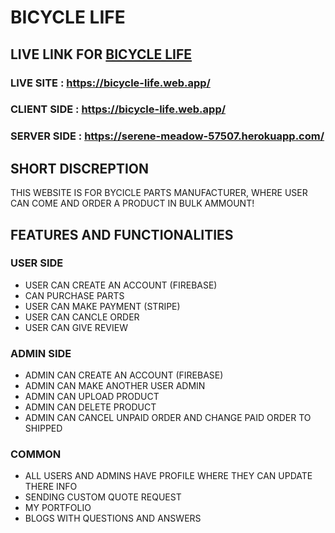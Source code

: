 # BICYCLE LIFE

## LIVE LINK FOR [BICYCLE LIFE ](https://bicycle-life.web.app/)

### LIVE SITE : https://bicycle-life.web.app/
### CLIENT SIDE : https://bicycle-life.web.app/
### SERVER SIDE : https://serene-meadow-57507.herokuapp.com/

## SHORT DISCREPTION
THIS WEBSITE IS FOR BYCICLE PARTS MANUFACTURER, WHERE USER CAN COME AND ORDER A PRODUCT IN BULK AMMOUNT!

## FEATURES AND FUNCTIONALITIES
### USER SIDE
- USER CAN CREATE AN ACCOUNT (FIREBASE)
- CAN PURCHASE PARTS
- USER CAN MAKE PAYMENT (STRIPE)
- USER CAN CANCLE ORDER
- USER CAN GIVE REVIEW

### ADMIN SIDE
- ADMIN CAN CREATE AN ACCOUNT (FIREBASE)
- ADMIN CAN MAKE ANOTHER USER ADMIN
- ADMIN CAN UPLOAD PRODUCT
- ADMIN CAN DELETE PRODUCT
- ADMIN CAN CANCEL UNPAID ORDER AND CHANGE PAID ORDER TO SHIPPED

### COMMON
- ALL USERS AND ADMINS HAVE PROFILE WHERE THEY CAN UPDATE THERE INFO
- SENDING CUSTOM QUOTE REQUEST
- MY PORTFOLIO
- BLOGS WITH QUESTIONS AND ANSWERS